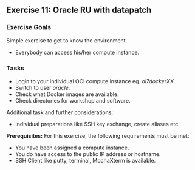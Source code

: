## Exercise 11: Oracle RU with datapatch

### Exercise Goals

Simple exercise to get to know the environment.

- Everybody can access his/her compute instance.

### Tasks

- Login to your individual OCI compute instance eg. *ol7dockerXX*.
- Switch to user *oracle*.
- Check what Docker images are available.
- Check directories for workshop and software.

<!-- Stuff between the <div class="notes"> will be rendered as pptx slide notes -->
<div class="notes">

Additional task and further considerations:

- Individual preparations like SSH key exchange, create aliases etc.

**Prerequisites:**  For this exercise, the following requirements must be met:

- You have been assigned a compute instance.
- You do have access to the public IP address or hostname.
- SSH Client like putty, terminal, MochaXterm is available.

</div>
